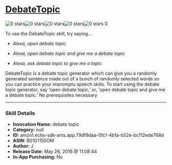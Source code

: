 # [DebateTopic](http://alexa.amazon.com/#skills/amzn1.echo-sdk-ams.app.79df9daa-0fc1-4bfa-b52e-bc112ede768d)
![0 stars](../../images/ic_star_border_black_18dp_1x.png)![0 stars](../../images/ic_star_border_black_18dp_1x.png)![0 stars](../../images/ic_star_border_black_18dp_1x.png)![0 stars](../../images/ic_star_border_black_18dp_1x.png)![0 stars](../../images/ic_star_border_black_18dp_1x.png) 0

To use the DebateTopic skill, try saying...

* *Alexa, open debate topic.*

* *Alexa, open debate topic and give me a debate topic*

* *Alexa, ask debate topic to give me a topic.*

DebateTopic is a debate topic generator which can give you a randomly generated sentence made out of a bunch of randomly selected words so you can practice your impromptu speech skills. To start using the debate topic generator, say 'open debate topic,' or, 'open debate topic and give me a debate topic.' No prerequisites necessary

***

### Skill Details

* **Invocation Name:** debate topic
* **Category:** null
* **ID:** amzn1.echo-sdk-ams.app.79df9daa-0fc1-4bfa-b52e-bc112ede768d
* **ASIN:** B01G1155OM
* **Author:** J 
* **Release Date:** May 26, 2016 @ 11:08:44
* **In-App Purchasing:** No
